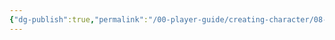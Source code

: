 ```yaml
---
{"dg-publish":true,"permalink":"/00-player-guide/creating-character/08-backgrounds/","title":"Backgrounds","tags":["CharacterCreation","Primer"],"noteIcon":"1"}
---
```


